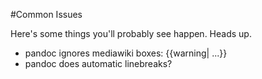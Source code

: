 #Common Issues

Here's some things you'll probably see happen. Heads up.

* pandoc ignores mediawiki boxes: \{\{warning\| ...\}\}
* pandoc does automatic linebreaks?

